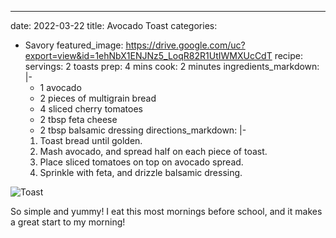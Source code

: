 ---
date: 2022-03-22
title: Avocado Toast
categories:
  - Savory
featured_image: https://drive.google.com/uc?export=view&id=1ehNbX1ENJNz5_LoqR82R1UtIWMXUcCdT
recipe:
  servings: 2 toasts
  prep: 4 mins
  cook: 2 minutes
  ingredients_markdown: |-
    * 1 avocado
    * 2 pieces of multigrain bread
    * 4 sliced cherry tomatoes
    * 2 tbsp feta cheese
    * 2 tbsp balsamic dressing
  directions_markdown: |-
    1. Toast bread until golden.
    2. Mash avocado, and spread half on each piece of toast.
    3. Place sliced tomatoes on top on avocado spread.
    4. Sprinkle with feta, and drizzle balsamic dressing.

![Toast](https://drive.google.com/uc?export=view&id=1QpqmXs0iQS-5N1pWaVXFxgmAd3OUQP8M)

So simple and yummy! I eat this most mornings before school, and it makes a great start to my morning!
